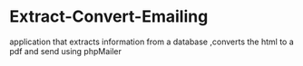 # Extract-Convert-Emailing
application that extracts information from a database ,converts the  html to a pdf and send using phpMailer
